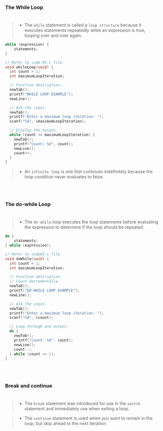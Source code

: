 ### The While Loop
#

> - The `while` statement is called a `loop structure` because it executes
    statements repeatedly while an expression is true, looping over and
    over again.

```c
while (expression) {
    statements;
}
```

```c
// Refer to code-05.c file.
void whileLoop(void) {
  int count = 1;
  int maximumLoopIteration;

  // Function description.
  newTab();
  printf("WHILE LOOP EXAMPLE");
  newLine();

  // Ask the input.
  newTab();
  printf("Enter a maximum loop iteration: ");
  scanf("%d", &maximumLoopIteration);

  // Display the output.
  while (count <= maximumLoopIteration) {
    newTab();
    printf("Count: %d", count);
    newLine();
    count++;
  }
}
```

> - An `infinite loop` is one that continues indefinitely because the
    loop condition never evaluates to false.

<br />
<br />



### The do-while Loop
#

> - The `do-while` loop executes the loop statements before evaluating
    the expression to determine if the loop should be repeated.

```c
do {
    statements;
} while (expression);
```

```c
// Refer to code05.c file.
void doWhile(void) {
  int count = 1;
  int maximumLoopIteration;

  // Function description.
  // Count decrementally.
  newTab();
  printf("DO-WHILE LOOP EXAMPLE");
  newLine();

  // Ask the input.
  newTab();
  printf("Enter a maximum loop iteration: ");
  scanf("%d", &count);

  // Loop through and output.
  do {
    newTab();
    printf("Count: %d", count);
    newLine();
    count--;
  } while (count >= 1);
}
```

<br />
<br />



### Break and continue
#

> - The `break` statement was introduced for use in the `switch` statement and
    immediately use when exiting a loop.

> - The `continue` statement is used when you want to remain in the loop, but
    skip ahead to the next iteration.
